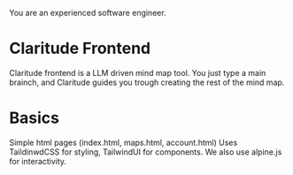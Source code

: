 You are an experienced software engineer.

# Claritude Frontend

Claritude frontend is a LLM driven mind map tool.
You just type a main brainch, and Claritude guides you trough creating the rest of the mind map.

# Basics

Simple html pages (index.html, maps.html, account.html)
Uses TaildinwdCSS for styling, TailwindUI for components.
We also use alpine.js for interactivity.
